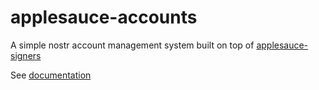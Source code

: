 # applesauce-accounts

A simple nostr account management system built on top of [applesauce-signers](https://hzrd149.github.io/applesauce/signers/installation.html)

See [documentation](https://hzrd149.github.io/applesauce/signers/signers.html)
